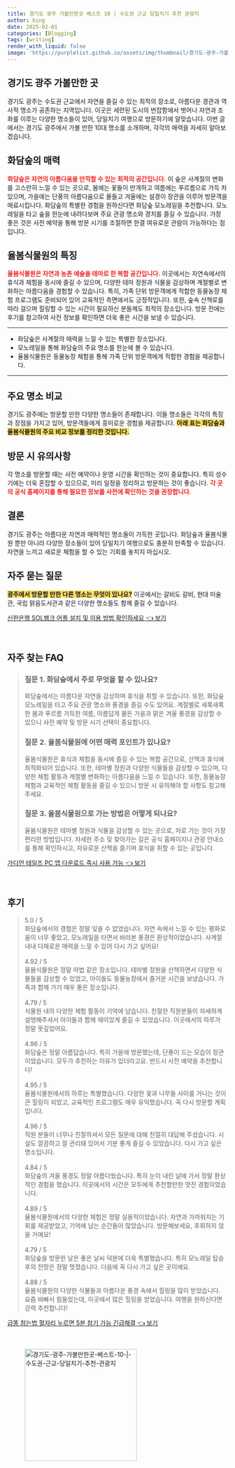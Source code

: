 ```yaml
---
title: 경기도 광주 가볼만한곳 베스트 10 | 수도권 근교 당일치기 추천 관광지
author: bing
date: 2025-02-01
categories: [Blogging]
tags: [writing]
render_with_liquid: false
image: 'https://purplelist.github.io/assets/img/thumbnail/경기도-광주-가볼만한곳-베스트-10-|-수도권-근교-당일치기-추천-관광지.webp'
---
```



<h2 id='경기도_광주_가볼만한곳'>경기도 광주 가볼만한 곳</h2>

<p>경기도 광주는 수도권 근교에서 자연을 즐길 수 있는 최적의 장소로, 아름다운 경관과 역사적 명소가 공존하는 지역입니다. 이곳은 세련된 도시의 번잡함에서 벗어나 자연과 조화를 이루는 다양한 명소들이 있어, 당일치기 여행으로 방문하기에 알맞습니다. 이번 글에서는 경기도 광주에서 가볼 만한 10대 명소를 소개하며, 각각의 매력을 자세히 알아보겠습니다. </p>

<h2 id='화담숲의_매력'>화담숲의 매력</h2>

<p><b><span style="color: #ee2323;">화담숲은 자연의 아름다움을 만끽할 수 있는 최적의 공간입니다.</span></b> 이 숲은 사계절의 변화를 고스란히 느낄 수 있는 곳으로, 봄에는 꽃들이 만개하고 여름에는 푸르름으로 가득 차 있으며, 가을에는 단풍의 아름다움으로 물들고 겨울에는 설경이 장관을 이루어 방문객을 매료시킵니다. 화담숲의 특별한 경험을 원하신다면 화담숲 모노레일을 추천합니다. 모노레일을 타고 숲을 한눈에 내려다보며 주요 관광 명소와 경치를 즐길 수 있습니다. 가장 좋은 것은 사전 예약을 통해 방문 시기를 조절하면 한결 여유로운 관람이 가능하다는 점입니다.</p>

<h2 id='율봄식물원의_특징'>율봄식물원의 특징</h2>

<p><b><span style="color: #ee2323;">율봄식물원은 자연과 농촌 예술을 테마로 한 복합 공간입니다.</span></b> 이곳에서는 자연속에서의 휴식과 체험을 동시에 즐길 수 있으며, 다양한 테마 정원과 식물을 감상하며 계절별로 변화하는 아름다움을 경험할 수 있습니다. 특히, 가족 단위 방문객에게 적합한 동물농장 체험 프로그램도 준비되어 있어 교육적인 측면에서도 긍정적입니다. 또한, 숲속 산책로를 따라 걸으며 힐링할 수 있는 시간이 필요하신 분들께도 최적의 장소입니다. 방문 전에는 후기를 참고하여 사전 정보를 확인하면 더욱 좋은 시간을 보낼 수 있습니다.</p>

<hr />

<ul>
    <li>화담숲은 사계절의 매력을 느낄 수 있는 특별한 장소입니다.</li>
    <li>모노레일을 통해 화담숲의 주요 명소를 한눈에 볼 수 있습니다.</li>
    <li>율봄식물원은 동물농장 체험을 통해 가족 단위 방문객에게 적합한 경험을 제공합니다.</li>
</ul>

<hr />

<h2 id='주요_명소_비교'>주요 명소 비교</h2>

<p>경기도 광주에는 방문할 만한 다양한 명소들이 존재합니다. 이들 명소들은 각각의 특징과 장점을 가지고 있어, 방문객들에게 흥미로운 경험을 제공합니다. <b><span style="background-color: #ffe066;">아래 표는 화담숲과 율봄식물원의 주요 비교 정보를 정리한 것입니다.</span></b></p>

<h2 id='방문_시_유의사항'>방문 시 유의사항</h2>

<p>각 명소를 방문할 때는 사전 예약이나 운영 시간을 확인하는 것이 중요합니다. 특히 성수기에는 더욱 혼잡할 수 있으므로, 미리 일정을 정리하고 방문하는 것이 좋습니다. <b><span style="color: #ee2323;">각 곳의 공식 홈페이지를 통해 필요한 정보를 사전에 확인하는 것을 권장합니다.</span></b></p>

<h2 id='결론'>결론</h2>

<p>경기도 광주는 아름다운 자연과 매력적인 명소들이 가득한 곳입니다. 화담숲과 율봄식물원 뿐만 아니라 다양한 장소들이 있어 당일치기 여행으로도 충분히 만족할 수 있습니다. 자연을 느끼고 새로운 체험을 할 수 있는 기회를 놓치지 마십시오.</p>

<h2 id='자주_묻는_질문'>자주 묻는 질문</h2>

<p><b><span style="background-color: #ffe066;">광주에서 방문할 만한 다른 명소는 무엇이 있나요?</span></b> 이곳에서는 갈비도 갈비, 현대 미술관, 국립 맑음도서관과 같은 다양한 명소들도 함께 즐길 수 있습니다.</p>


<p><a class="click-button" title="신한은행 SOL뱅크 어플 설치 및 이용 방법 확인하세요" href="https://purplelist.github.io/posts/%EC%8B%A0%ED%95%9C%EC%9D%80%ED%96%89-SOL%EB%B1%85%ED%81%AC-%EC%96%B4%ED%94%8C-%EC%84%A4%EC%B9%98-%EB%B0%8F-%EC%9D%B4%EC%9A%A9-%EB%B0%A9%EB%B2%95-%ED%99%95%EC%9D%B8%ED%95%98%EC%84%B8%EC%9A%94/" rel="dofollow">신한은행 SOL뱅크 어플 설치 및 이용 방법 확인하세요 👈 보기</a></p><br>
<h2 id='자주_찾는_FAQ'>자주 찾는 FAQ</h2>
<div itemscope="" itemtype="https://schema.org/FAQPage"> 
<blockquote> 
<div itemscope="" itemprop="mainEntity" itemtype="https://schema.org/Question"> 
<h3 itemprop="name">질문 1. 화담숲에서 주로 무엇을 할 수 있나요?</h3> 
<div itemscope="" itemprop="acceptedAnswer" itemtype="https://schema.org/Answer"> 
<span itemprop="text"> 
<p>화담숲에서는 아름다운 자연을 감상하며 휴식을 취할 수 있습니다. 또한, 화담숲 모노레일을 타고 주요 관광 명소와 풍경을 즐길 수도 있어요. 계절별로 새록새록한 봄과 푸르름 가득한 여름, 아름답게 물든 가을과 맑은 겨울 풍경을 감상할 수 있으니 사전 예약 및 방문 시기 선택이 중요합니다.</p> 
</span> 
</div> 
</div> 
<div itemscope="" itemprop="mainEntity" itemtype="https://schema.org/Question"> 
<h3 itemprop="name">질문 2. 율봄식물원에 어떤 매력 포인트가 있나요?</h3> 
<div itemscope="" itemprop="acceptedAnswer" itemtype="https://schema.org/Answer"> 
<span itemprop="text"> 
<p>율봄식물원은 휴식과 체험을 동시에 즐길 수 있는 복합 공간으로, 산책과 휴식에 최적화되어 있습니다. 또한, 테마별 정원과 다양한 식물들을 감상할 수 있으며, 다양한 체험 활동과 계절별 변화하는 아름다움을 느낄 수 있습니다. 또한, 동물농장 체험과 교육적인 체험 활동을 즐길 수 있으니 방문 시 유의해야 할 사항도 참고해주세요.</p> 
</span> 
</div> 
</div> 
<div itemscope="" itemprop="mainEntity" itemtype="https://schema.org/Question"> 
<h3 itemprop="name">질문 3. 율봄식물원으로 가는 방법은 어떻게 되나요?</h3> 
<div itemscope="" itemprop="acceptedAnswer" itemtype="https://schema.org/Answer"> 
<span itemprop="text"> 
<p>율봄식물원은 테마별 정원과 식물을 감상할 수 있는 곳으로, 차로 가는 것이 가장 편리한 방법입니다. 자세한 주소 및 찾아가는 길은 공식 홈페이지나 관광 안내소를 통해 확인하시고, 자유로운 산책을 즐기며 휴식을 취할 수 있는 곳입니다.</p> 
</span> 
</div> 
</div> 
</blockquote> 
</div>
<p><a class="click-button" title="가디언 테일즈 PC 앱 다운로드 즉시 사용 가능" href="https://purplelist.github.io/posts/%EA%B0%80%EB%94%94%EC%96%B8-%ED%85%8C%EC%9D%BC%EC%A6%88-PC-%EC%95%B1-%EB%8B%A4%EC%9A%B4%EB%A1%9C%EB%93%9C-%EC%A6%89%EC%8B%9C-%EC%82%AC%EC%9A%A9-%EA%B0%80%EB%8A%A5/" rel="dofollow">가디언 테일즈 PC 앱 다운로드 즉시 사용 가능 👈 보기</a></p><br>
<h2 id='후기'>후기</h2>
<div itemscope itemtype="https://schema.org/Product">
  <blockquote>
  <div itemprop="review" itemscope itemtype="https://schema.org/Review">
      <div itemprop="reviewRating" itemscope itemtype="https://schema.org/Rating"> <span itemprop="ratingValue">5.0</span> / <span itemprop="bestRating">5</span> </div>
      <span itemprop="reviewBody">화담숲에서의 경험은 정말 잊을 수 없었습니다. 자연 속에서 느낄 수 있는 평화로움이 너무 좋았고, 모노레일을 타면서 바라본 풍경은 환상적이었습니다. 사계절 내내 다채로운 매력을 느낄 수 있어 다시 가고 싶어요!</span>
  </div>
  <br>
  <div itemprop="review" itemscope itemtype="https://schema.org/Review">
      <div itemprop="reviewRating" itemscope itemtype="https://schema.org/Rating"> <span itemprop="ratingValue">4.92</span> / <span itemprop="bestRating">5</span> </div>
      <span itemprop="reviewBody">율봄식물원은 정말 마법 같은 장소입니다. 테마별 정원을 산책하면서 다양한 식물들을 감상할 수 있었고, 아이들도 동물농장에서 즐거운 시간을 보냈습니다. 가족과 함께 가기 매우 좋은 장소입니다.</span>
  </div>
  <br>
  <div itemprop="review" itemscope itemtype="https://schema.org/Review">
      <div itemprop="reviewRating" itemscope itemtype="https://schema.org/Rating"> <span itemprop="ratingValue">4.79</span> / <span itemprop="bestRating">5</span> </div>
      <span itemprop="reviewBody">식물원 내의 다양한 체험 활동이 기억에 남습니다. 친절한 직원분들이 자세하게 설명해주셔서 아이들과 함께 재미있게 즐길 수 있었습니다. 이곳에서의 하루가 정말 뜻깊었어요.</span>
  </div>
  <br>
  <div itemprop="review" itemscope itemtype="https://schema.org/Review">
      <div itemprop="reviewRating" itemscope itemtype="https://schema.org/Rating"> <span itemprop="ratingValue">4.96</span> / <span itemprop="bestRating">5</span> </div>
      <span itemprop="reviewBody">화담숲은 정말 아름답습니다. 특히 가을에 방문했는데, 단풍이 드는 모습이 장관이었습니다. 모두가 추천하는 이유가 있더라고요. 반드시 사전 예약을 추천합니다!</span>
  </div>
  <br>
  <div itemprop="review" itemscope itemtype="https://schema.org/Review">
      <div itemprop="reviewRating" itemscope itemtype="https://schema.org/Rating"> <span itemprop="ratingValue">4.95</span> / <span itemprop="bestRating">5</span> </div>
      <span itemprop="reviewBody">율봄식물원에서의 하루는 특별했습니다. 다양한 꽃과 나무들 사이를 거니는 것이 큰 힐링이 되었고, 교육적인 프로그램도 매우 유익했습니다. 꼭 다시 방문할 계획입니다.</span>
  </div>
  <br>
  <div itemprop="review" itemscope itemtype="https://schema.org/Review">
      <div itemprop="reviewRating" itemscope itemtype="https://schema.org/Rating"> <span itemprop="ratingValue">4.96</span> / <span itemprop="bestRating">5</span> </div>
      <span itemprop="reviewBody">직원 분들이 너무나 친절하셔서 모든 질문에 대해 친절히 대답해 주셨습니다. 시설도 깔끔하고 잘 관리돼 있어서 기분 좋게 즐길 수 있었습니다. 다시 가고 싶은 명소입니다.</span>
  </div>
  <br>
  <div itemprop="review" itemscope itemtype="https://schema.org/Review">
      <div itemprop="reviewRating" itemscope itemtype="https://schema.org/Rating"> <span itemprop="ratingValue">4.84</span> / <span itemprop="bestRating">5</span> </div>
      <span itemprop="reviewBody">화담숲의 겨울 풍경도 정말 아름다웠습니다. 특히 눈이 내린 날에 가서 정말 환상적인 경험을 했습니다. 이곳에서의 시간은 모두에게 추천할만한 멋진 경험이었습니다.</span>
  </div>
  <br>
  <div itemprop="review" itemscope itemtype="https://schema.org/Review">
      <div itemprop="reviewRating" itemscope itemtype="https://schema.org/Rating"> <span itemprop="ratingValue">4.89</span> / <span itemprop="bestRating">5</span> </div>
      <span itemprop="reviewBody">율봄식물원에서의 다양한 체험은 정말 실용적이었습니다. 자연과 가까워지는 기회를 제공받았고, 기억에 남는 순간들이 많았습니다. 방문해보세요, 후회하지 않을 거예요!</span>
  </div>
  <br>
  <div itemprop="review" itemscope itemtype="https://schema.org/Review">
      <div itemprop="reviewRating" itemscope itemtype="https://schema.org/Rating"> <span itemprop="ratingValue">4.79</span> / <span itemprop="bestRating">5</span> </div>
      <span itemprop="reviewBody">화담숲을 방문한 날은 좋은 날씨 덕분에 더욱 특별했습니다. 특히 모노레일 탑승 후의 전망은 정말 멋졌습니다. 다음에 꼭 다시 가고 싶은 곳이에요.</span>
  </div>
  <br>
  <div itemprop="review" itemscope itemtype="https://schema.org/Review">
      <div itemprop="reviewRating" itemscope itemtype="https://schema.org/Rating"> <span itemprop="ratingValue">4.88</span> / <span itemprop="bestRating">5</span> </div>
      <span itemprop="reviewBody">율봄식물원의 다양한 식물들과 아름다운 풍경 속에서 힐링을 많이 받았습니다. 요즘 바빠서 힘들었는데, 이곳에서 많은 힐링을 얻었습니다. 여행을 원하신다면 강력 추천합니다!</span>
  </div>
  </blockquote>
</div>
<p><a class="click-button" title="급똥 참는법 혈자리 누르면 5분 참기 가능 긴급해결" href="https://purplelist.github.io/posts/%EA%B8%89%EB%98%A5-%EC%B0%B8%EB%8A%94%EB%B2%95-%ED%98%88%EC%9E%90%EB%A6%AC-%EB%88%84%EB%A5%B4%EB%A9%B4-5%EB%B6%84-%EC%B0%B8%EA%B8%B0-%EA%B0%80%EB%8A%A5-%EA%B8%B4%EA%B8%89%ED%95%B4%EA%B2%B0/" rel="dofollow">급똥 참는법 혈자리 누르면 5분 참기 가능 긴급해결 👈 보기</a></p><br>
<figure class="image"><img src="https://purplelist.github.io/assets/img/thumbnail/경기도-광주-가볼만한곳-베스트-10-|-수도권-근교-당일치기-추천-관광지.webp" alt="경기도-광주-가볼만한곳-베스트-10-|-수도권-근교-당일치기-추천-관광지" width="256" height="256"></figure>